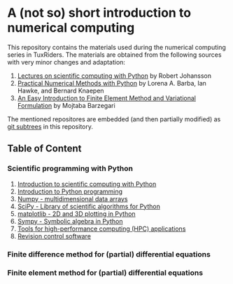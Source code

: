 # A (not so) short introduction to numerical computing

This repository contains the materials used during the numerical computing series in TuxRiders. The materials are obtained from the following sources with very minor changes and adaptation:

1. [Lectures on scientific computing with Python](https://github.com/jrjohansson/scientific-python-lectures) by Robert Johansson
2. [Practical Numerical Methods with Python](https://github.com/numerical-mooc/numerical-mooc) by Lorena A. Barba, Ian Hawke, and Bernard Knaepen
3. [An Easy Introduction to Finite Element Method and Variational Formulation](https://github.com/mbarzegary/finite-element-intro) by Mojtaba Barzegari

The mentioned repositores are embedded (and then partially modified) as [git subtrees](https://www.atlassian.com/git/tutorials/git-subtree) in this repository.

## Table of Content

### Scientific programming with Python

1. [Introduction to scientific computing with Python](https://nbviewer.jupyter.org/github/TuxRiders/numerical-computing-intro/blob/main/1-scientific-programming/Lecture-0-Scientific-Computing-with-Python.ipynb)
2. [Introduction to Python programming](https://nbviewer.jupyter.org/github/TuxRiders/numerical-computing-intro/blob/main/1-scientific-programming/Lecture-1-Introduction-to-Python-Programming.ipynb)
3. [Numpy - multidimensional data arrays](https://nbviewer.jupyter.org/github/TuxRiders/numerical-computing-intro/blob/main/1-scientific-programming/Lecture-2-Numpy.ipynb)
4. [SciPy - Library of scientific algorithms for Python](https://nbviewer.jupyter.org/github/TuxRiders/numerical-computing-intro/blob/main/1-scientific-programming/Lecture-3-Scipy.ipynb)
5. [matplotlib - 2D and 3D plotting in Python](https://nbviewer.jupyter.org/github/TuxRiders/numerical-computing-intro/blob/main/1-scientific-programming/Lecture-4-Matplotlib.ipynb)
6. [Sympy - Symbolic algebra in Python](https://nbviewer.jupyter.org/github/TuxRiders/numerical-computing-intro/blob/main/1-scientific-programming/Lecture-5-Sympy.ipynb)
7. [Tools for high-performance computing (HPC) applications](https://nbviewer.jupyter.org/github/TuxRiders/numerical-computing-intro/blob/main/1-scientific-programming/Lecture-6B-HPC.ipynb)
8. [Revision control software](https://nbviewer.jupyter.org/github/TuxRiders/numerical-computing-intro/blob/main/1-scientific-programming/Lecture-7-Revision-Control-Software.ipynb)

### Finite difference method for (partial) differential equations



### Finite element method for (partial) differential equations
